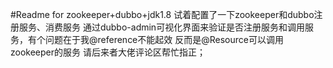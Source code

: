 #Readme for zookeeper+dubbo+jdk1.8
试着配置了一下zookeeper和dubbo注册服务、消费服务 通过dubbo-admin可视化界面来验证是否注册服务和调用服务，有个问题在于我@reference不能起效 反而是@Resource可以调用zookeeper的服务 请后来者大佬评论区帮忙指正；

